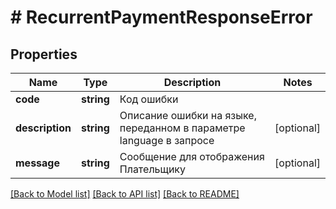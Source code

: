 # # RecurrentPaymentResponseError

## Properties

Name | Type | Description | Notes
------------ | ------------- | ------------- | -------------
**code** | **string** | Код ошибки |
**description** | **string** | Описание ошибки на языке, переданном в параметре language в запросе | [optional]
**message** | **string** | Сообщение для отображения Плательщику | [optional]

[[Back to Model list]](../../README.md#models) [[Back to API list]](../../README.md#endpoints) [[Back to README]](../../README.md)
